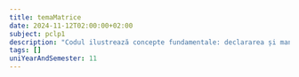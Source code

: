 ```yaml
---
title: temaMatrice
date: 2024-11-12T02:00:00+02:00
subject: pclp1
description: "Codul ilustrează concepte fundamentale: declararea și manipularea matricilor bidimensionale în C, folosind bucle imbricate pentru citirea și afișarea elementelor, indexare și operații de I/O standard."
tags: []
uniYearAndSemester: 11
---
```


